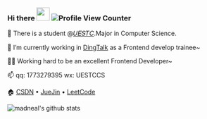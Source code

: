 ### Hi there <img src="https://raw.githubusercontent.com/MartinHeinz/MartinHeinz/master/wave.gif" width="30px">  ![Profile View Counter](https://komarev.com/ghpvc/?username=FangzhouSu)

🏫 There is a student @[𝑈𝐸𝑆𝑇𝐶](https://github.com/uestcer).Major in Computer Science.

🔭 I’m currently working in [DingTalk](https://www.dingtalk.com/) as a Frontend develop trainee~

👨‍💻 Working hard to be an excellent Frontend Developer~

📫 qq: 1773279395 wx: UESTCCS

🏠 [CSDN](https://blog.csdn.net/qq_45704942?type=blog) • [JueJin](https://juejin.cn/user/18064101621133) • [LeetCode](https://leetcode-cn.com/u/billsu/)

![madneal's github stats](https://github-readme-stats.vercel.app/api?username=FangzhouSu&show_icons=true&theme=radical)

<!--
**FangzhouSu/FangzhouSu** is a ✨ _special_ ✨ repository because its `README.md` (this file) appears on your GitHub profile.

Here are some ideas to get you started:

- 🔭 I’m currently working on ...
- 🌱 I’m currently learning ...
- 👯 I’m looking to collaborate on ...
- 🤔 I’m looking for help with ...
- 💬 Ask me about ...
- 📫 How to reach me: ...
- 😄 Pronouns: ...
- ⚡ Fun fact: ...
-->
